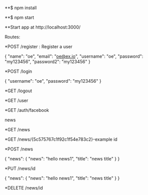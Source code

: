**$ npm install

**$ npm start

**Start app at http://localhost:3000/

Routes:

*POST /register : Register a user 

{
	"name": "oe",
	"email": "oe@ex.io",
	"username": "oe",
	"password": "my123456",
	"password2": "my123456"
}

*POST /login 

{
	"username": "oe",
	"password": "my123456"
}

*GET /logout 

*GET /user 

*GET /auth/facebook


news

*GET /news

*GET /news/{5c575767c1f92c1f54e783c2}-example id

*POST /news

{
    "news": {
    "news": "hello news1",
        "title": "news title"
}
}

*PUT /news/id

{
    "news": {
    "news": "hello news1",
        "title": "news title"
}
}

*DELETE /news/id